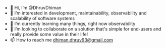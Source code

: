 - 👋 Hi, I’m @DhruvDhiman
- 👀 I’m interested in development, maintainability, observability and scalability of software systems
- 🌱 I’m currently learning many things, right now observability
- 💞️ I’m looking to collaborate on a solution that's simple for end-users and really provide some value in their life!
- 📫 How to reach me dhiman.dhruv93@gmail.com

<!---
DhruvDhiman/DhruvDhiman is a ✨ special ✨ repository because its `README.md` (this file) appears on your GitHub profile.
You can click the Preview link to take a look at your changes.
--->
